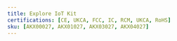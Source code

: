 ```yaml
---
title: Explore IoT Kit
certifications: [CE, UKCA, FCC, IC, RCM, UKCA, RoHS]
sku: [AKX00027, AKX01027, AKX03027, AKX04027]
---
```

